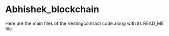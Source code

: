 # Abhishek_blockchain
Here are the main files of the Vestingcontract code along with its READ_ME file
